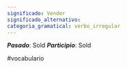 ```yaml
---
significado: Vender
significado_alternativo: 
categoria_gramatical: verbo_irregular
---
```


***Pasado***: Sold
***Participio***: Sold

#vocabulario
